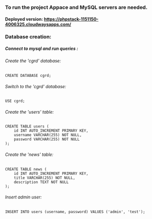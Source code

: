 ### To run the project Appace and MySQL servers are needed.

#### Deployed version: https://phpstack-1151150-4006325.cloudwaysapps.com/

### Database creation:

##### Connect to mysql and run queries :

####

###### Create the 'cgrd' database:

####

```
CREATE DATABASE cgrd;
```

###### Switch to the 'cgrd' database:

####

```
USE cgrd;
```

###### Create the 'users' table:

####

```
CREATE TABLE users (
    id INT AUTO_INCREMENT PRIMARY KEY,
    username VARCHAR(255) NOT NULL,
    password VARCHAR(255) NOT NULL
);
```

###### Create the 'news' table:

####

```
CREATE TABLE news (
    id INT AUTO_INCREMENT PRIMARY KEY,
    title VARCHAR(255) NOT NULL,
    description TEXT NOT NULL
);
```

###### Insert admin user:

####

```
INSERT INTO users (username, password) VALUES ('admin', 'test');
```
